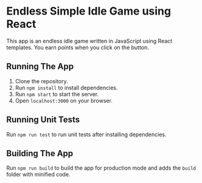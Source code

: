 # Endless Simple Idle Game using React

This app is an endless idle game written in JavaScript using React templates. You earn points when you click on the button. 

## Running The App

1. Clone the repository.
2. Run `npm install` to install dependencies.
3. Run `npm start` to start the server.
4. Open `localhost:3000` on your browser.

## Running Unit Tests

Run `npm run test` to run unit tests after installing dependencies. 

## Building The App

Run `npm run build` to build the app for production mode and adds the `build` folder with minified code. 